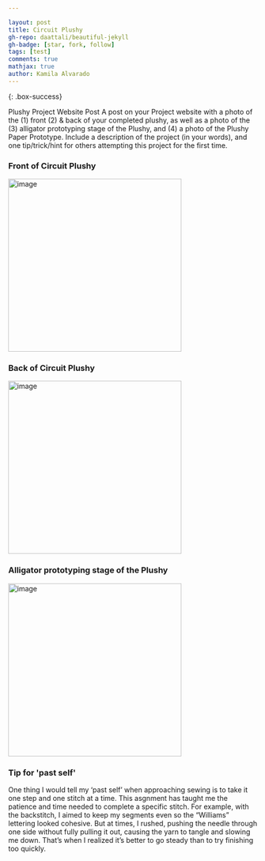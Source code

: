 ```yaml
---

layout: post
title: Circuit Plushy
gh-repo: daattali/beautiful-jekyll
gh-badge: [star, fork, follow]
tags: [test]
comments: true
mathjax: true
author: Kamila Alvarado
---
```


{: .box-success}

Plushy Project Website Post
A post on your Project website with a photo of the (1) front (2) & back of your completed plushy, as well as a photo of the (3) alligator prototyping stage of the Plushy, and (4) a photo of the Plushy Paper Prototype. Include a description of the project (in your words), and one tip/trick/hint for others attempting this project for the first time.


### Front of Circuit Plushy
<img src="https://kamila-alvarado.github.io/assets/img/frontplush.HEIC" alt="image" width="350"/>

### Back of Circuit Plushy
<img src="https://kamila-alvarado.github.io/assets/img/backpic.png" alt="image" width="350"/>

### Alligator prototyping stage of the Plushy
<img src="https://kamila-alvarado.github.io/assets/img/backpic.png" alt="image" width="350"/>

### Tip for 'past self'

One thing I would tell my ‘past self’ when approaching sewing is to take it one step and one stitch at a time. This asgnment has taught me the patience and time needed to complete a specific stitch. For example, with the backstitch, I aimed to keep my segments even so the “Williams” lettering looked cohesive. But at times, I rushed, pushing the needle through one side without fully pulling it out, causing the yarn to tangle and slowing me down. That’s when I realized it’s better to go steady than to try finishing too quickly.

